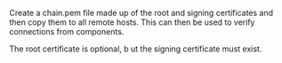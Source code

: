 Create a chain.pem file made up of the root and signing
certificates and then copy them to all remote hosts. This can
then be used to verify connections from components.

The root certificate is optional, b ut the signing certificate must
exist.
